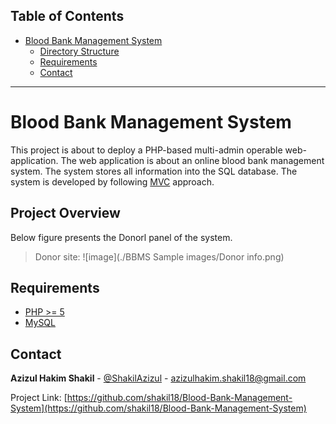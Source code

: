 
## Table of Contents

- [Blood Bank Management System <a name = "about_the_project"></a>](#online-inventory-system-)
  - [Directory Structure <a name = "directory_structure"></a>](#directory-structure-)
  - [Requirements <a name = "requirements"></a>](#requirements-)
  - [Contact <a name = "contact"></a>](#contact-)
---

<!-- ABOUT THE PROJECT -->
# Blood Bank Management System <a name = "about_the_project"></a>

This project is about to deploy a PHP-based multi-admin operable web-application. The web application is about an online blood bank  management system. The system stores all information into the SQL database. The system is developed by following [MVC](https://en.wikipedia.org/wiki/Model%E2%80%93view%E2%80%93controller) approach. 


<!-- DIRECTORY STRUCTURE -->
## Project Overview <a name = "directory_structure"></a>

Below figure presents the Donorl panel of the system.
> Donor site:
> ![image](./BBMS Sample images/Donor info.png)

<!-- REQUIREMENTS  -->
## Requirements <a name = "requirements"></a>

- [PHP >= 5 <a href="https://www.php.net/downloads"> </a>](php_download)
- [MySQL <a href="https://www.mysql.com/downloads/"> </a>](mysql_download)


<!-- CONTACT -->
## Contact <a name = "contact"></a>

**Azizul Hakim Shakil** - [@ShakilAzizul](https://twitter.com/ShakilAzizul) - azizulhakim.shakil18@gmail.com

Project Link: [https://github.com/shakil18/Blood-Bank-Management-System](https://github.com/shakil18/Blood-Bank-Management-System)
